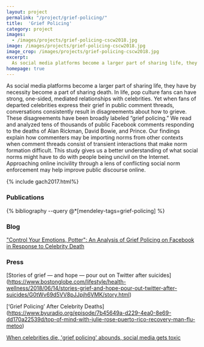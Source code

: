 ```yaml
---
layout: project
permalink: "/project/grief-policing/"
title:  'Grief Policing'
category: project
images:
  - /images/projects/grief-policing-cscw2018.jpg
image: /images/projects/grief-policing-cscw2018.jpg
image_crop: /images/projects/grief-policing-cscw2018.jpg
excerpt:
  As social media platforms become a larger part of sharing life, they have by necessity become a part of sharing death. In life, pop culture fans can have strong, one-sided, mediated relationships with celebrities. Yet when fans of departed celebrities express their grief in public comment threads, conversations consistently result in disagreements about how to grieve. These disagreements have been broadly labeled “grief policing.”
homepage: true
---
```


As social media platforms become a larger part of sharing life, they have by necessity become a part of sharing death. In life, pop culture fans can have strong, one-sided, mediated relationships with celebrities. Yet when fans of departed celebrities express their grief in public comment threads, conversations consistently result in disagreements about how to grieve. These disagreements have been broadly labeled “grief policing.” We read and analyzed tens of thousands of public Facebook comments responding to the deaths of Alan Rickman, David Bowie, and Prince. Our findings explain how commenters may be importing norms from other contexts when comment threads consist of transient interactions that make norm formation difficult. This study gives us a better understanding of what social norms might have to do with people being uncivil on the Internet. Approaching online incivility through a lens of conflicting social norm enforcement may help improve public discourse online.

{% include gach2017.html%}

### Publications
{% bibliography --query @*[mendeley-tags=grief-policing] %}

### Blog
["Control Your Emotions, Potter": An Analysis of Grief Policing on Facebook in Response to Celebrity Death](https://medium.com/@kzgach/control-your-emotions-potter-an-analysis-of-grief-policing-on-facebook-in-response-to-celebrity-1c0e39827eca)

### Press


[Stories of grief — and hope — pour out on Twitter after suicides] (https://www.bostonglobe.com/lifestyle/health-wellness/2018/06/14/stories-grief-and-hope-pour-out-twitter-after-suicides/G0tWv69d5VV8pJJpjh6VMK/story.html)

[‘Grief Policing’ After Celebrity Deaths] (https://www.byuradio.org/episode/7b45649a-d229-4ea0-8e69-dd170a22539d/top-of-mind-with-julie-rose-puerto-rico-recovery-man-flu-metoo)

[When celebrities die, 'grief policing' abounds, social media gets toxic](https://www.colorado.edu/today/2017/12/06/when-celebrities-die-grief-policing-abounds-social-media-gets-toxic)
